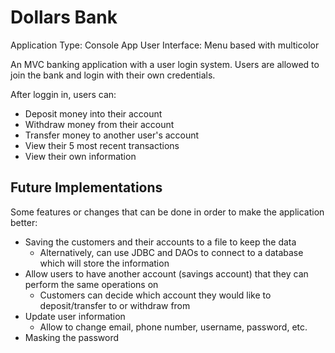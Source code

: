 # Dollars Bank

Application Type: Console App
User Interface: Menu based with multicolor

An MVC banking application with a user login system.
Users are allowed to join the bank and login with their own credentials.

After loggin in, users can:
- Deposit money into their account
- Withdraw money from their account
- Transfer money to another user's account
- View their 5 most recent transactions
- View their own information

## Future Implementations
Some features or changes that can be done in order to make the application better:
- Saving the customers and their accounts to a file to keep the data
    - Alternatively, can use JDBC and DAOs to connect to a database which will store the information
- Allow users to have another account (savings account) that they can perform the same operations on
    - Customers can decide which account they would like to deposit/transfer to or withdraw from
- Update user information
    - Allow to change email, phone number, username, password, etc.
- Masking the password